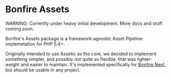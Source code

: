 # Bonfire Assets

WARNING: Currently under heavy initial development. More docs and stuff coming soon.

Bonfire's Assets package is a framework-agnostic Asset Pipeline implemetation for PHP 5.4+. 

Originally intended to use Assetic as the core, we decided to implement something simpler, and possibly not quite as flexible, that was lighter-weight and easier to maintain. It's implemented specifically for [Bonfire Next](https://github.com/ci-bonfire/Bonfire-Next), but should be usable in any project. 

